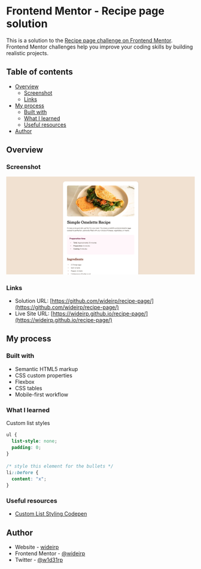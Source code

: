 # Frontend Mentor - Recipe page solution

This is a solution to the [Recipe page challenge on Frontend Mentor](https://www.frontendmentor.io/challenges/recipe-page-KiTsR8QQKm). Frontend Mentor challenges help you improve your coding skills by building realistic projects.

## Table of contents

- [Overview](#overview)
  - [Screenshot](#screenshot)
  - [Links](#links)
- [My process](#my-process)
  - [Built with](#built-with)
  - [What I learned](#what-i-learned)
  - [Useful resources](#useful-resources)
- [Author](#author)

## Overview

### Screenshot

![](./screenshot.png)

### Links

- Solution URL: [https://github.com/wideirp/recipe-page/](https://github.com/wideirp/recipe-page/)
- Live Site URL: [https://wideirp.github.io/recipe-page/](https://wideirp.github.io/recipe-page/)

## My process

### Built with

- Semantic HTML5 markup
- CSS custom properties
- Flexbox
- CSS tables
- Mobile-first workflow

### What I learned

Custom list styles

```css
ul {
  list-style: none;
  padding: 0;
}

/* style this element for the bullets */
li::before {
  content: "x";
}
```

### Useful resources

- [Custom List Styling Codepen](https://codepen.io/web-dot-dev/pen/OJvwZRM)

## Author

- Website - [wideirp](https://wideirp.github.io/)
- Frontend Mentor - [@wideirp](https://www.frontendmentor.io/profile/wideirp)
- Twitter - [@w1d31rp](https://www.twitter.com/w1d31rp)
